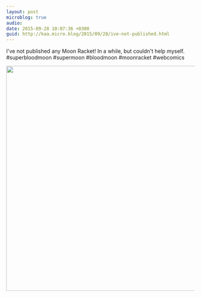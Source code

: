 ```yaml
---
layout: post
microblog: true
audio: 
date: 2015-09-28 10:07:36 +0300
guid: http://kaa.micro.blog/2015/09/28/ive-not-published.html
---
```

I've not published any Moon Racket! In a while, but couldn't help myself. #superbloodmoon #supermoon #bloodmoon #moonracket #webcomics

<img src="https://micro.kaa.bz/uploads/2018/e8c5083e37.jpg" width="600" height="600" />

